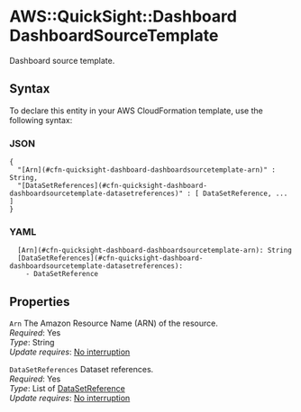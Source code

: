 # AWS::QuickSight::Dashboard DashboardSourceTemplate<a name="aws-properties-quicksight-dashboard-dashboardsourcetemplate"></a>

Dashboard source template\.

## Syntax<a name="aws-properties-quicksight-dashboard-dashboardsourcetemplate-syntax"></a>

To declare this entity in your AWS CloudFormation template, use the following syntax:

### JSON<a name="aws-properties-quicksight-dashboard-dashboardsourcetemplate-syntax.json"></a>

```
{
  "[Arn](#cfn-quicksight-dashboard-dashboardsourcetemplate-arn)" : String,
  "[DataSetReferences](#cfn-quicksight-dashboard-dashboardsourcetemplate-datasetreferences)" : [ DataSetReference, ... ]
}
```

### YAML<a name="aws-properties-quicksight-dashboard-dashboardsourcetemplate-syntax.yaml"></a>

```
  [Arn](#cfn-quicksight-dashboard-dashboardsourcetemplate-arn): String
  [DataSetReferences](#cfn-quicksight-dashboard-dashboardsourcetemplate-datasetreferences):
    - DataSetReference
```

## Properties<a name="aws-properties-quicksight-dashboard-dashboardsourcetemplate-properties"></a>

`Arn` <a name="cfn-quicksight-dashboard-dashboardsourcetemplate-arn"></a>
The Amazon Resource Name \(ARN\) of the resource\.  
_Required_: Yes  
_Type_: String  
_Update requires_: [No interruption](https://docs.aws.amazon.com/AWSCloudFormation/latest/UserGuide/using-cfn-updating-stacks-update-behaviors.html#update-no-interrupt)

`DataSetReferences` <a name="cfn-quicksight-dashboard-dashboardsourcetemplate-datasetreferences"></a>
Dataset references\.  
_Required_: Yes  
_Type_: List of [DataSetReference](aws-properties-quicksight-dashboard-datasetreference.md)  
_Update requires_: [No interruption](https://docs.aws.amazon.com/AWSCloudFormation/latest/UserGuide/using-cfn-updating-stacks-update-behaviors.html#update-no-interrupt)
